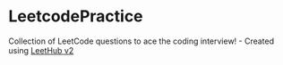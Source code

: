 # LeetcodePractice
Collection of LeetCode questions to ace the coding interview! - Created using [LeetHub v2](https://github.com/arunbhardwaj/LeetHub-2.0)
